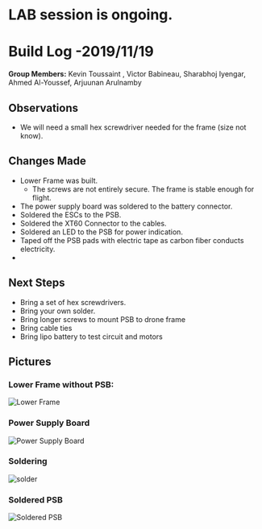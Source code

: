   # LAB session is ongoing.
  # Build Log -2019/11/19 
    
   **Group Members:**  Kevin Toussaint , Victor Babineau, Sharabhoj Iyengar, Ahmed Al-Youssef, Arjuunan Arulnamby
  
   ## Observations
    
   * We will need a small hex screwdriver needed for the frame (size not know).
   
    
   ## Changes Made
    
   * Lower Frame was built.
     * The screws are not entirely secure. The frame is stable enough for flight.
   * The power supply board was soldered to the battery connector.
   * Soldered the ESCs to the PSB.
   * Soldered the XT60 Connector to the cables.
   * Soldered an LED to the PSB for power indication.
   * Taped off the PSB pads with electric tape as carbon fiber conducts electricity.
   *
   
   ## Next Steps
   
   * Bring a set of hex screwdrivers.
   * Bring your own solder.
   * Bring longer screws to mount PSB to drone frame
   * Bring cable ties
   * Bring lipo battery to test circuit and motors
   

   ## Pictures
   
   ### Lower Frame without PSB:
    
   ![Lower Frame](https://github.com/uOttawaDrone/drone-fall-2019/blob/master/docs/Lab%20Picture/Lower%20frame.jpg "Lower Frame")
   
   ### Power Supply Board
   
   ![Power Supply Board](https://github.com/uOttawaDrone/drone-fall-2019/blob/master/docs/Lab%20Picture/power%20supply%20board.jpg  "PSB picture")
   
   ### Soldering

   ![solder](https://github.com/uOttawaDrone/drone-fall-2019/blob/master/docs/Lab%20Picture/15741868066683635336218587353699.jpg " Soldering ")

   
   ### Soldered PSB
   ![Soldered PSB](https://github.com/uOttawaDrone/drone-fall-2019/blob/master/docs/Lab%20Picture/Soldered%20PSB.PNG?raw=true "Soldered PSB picture")
